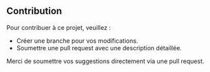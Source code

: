## Contribution
Pour contribuer à ce projet, veuillez :
- Créer une branche pour vos modifications.
- Soumettre une pull request avec une description détaillée.

Merci de soumettre vos suggestions directement via une pull request.

